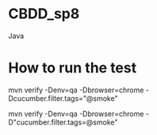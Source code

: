 # CBDD_sp8
Java
# How to run the test
mvn verify -Denv=qa -Dbrowser=chrome -Dcucumber.filter.tags="@smoke"

mvn verify -Denv=qa -Dbrowser=chrome -D"cucumber.filter.tags=@smoke"